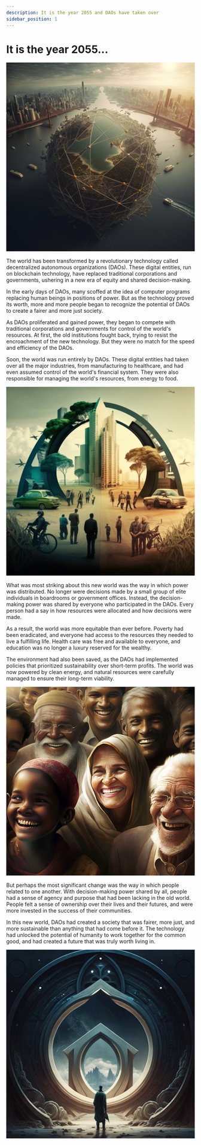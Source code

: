 ```yaml
---
description: It is the year 2055 and DAOs have taken over
sidebar_position: 1
---
```


# It is the year 2055...

![](../assets/daofantasy_image3.png)



The world has been transformed by a revolutionary technology called decentralized autonomous organizations (DAOs). These digital entities, run on blockchain technology, have replaced traditional corporations and governments, ushering in a new era of equity and shared decision-making.

In the early days of DAOs, many scoffed at the idea of computer programs replacing human beings in positions of power. But as the technology proved its worth, more and more people began to recognize the potential of DAOs to create a fairer and more just society.

As DAOs proliferated and gained power, they began to compete with traditional corporations and governments for control of the world's resources. At first, the old institutions fought back, trying to resist the encroachment of the new technology. But they were no match for the speed and efficiency of the DAOs.

Soon, the world was run entirely by DAOs. These digital entities had taken over all the major industries, from manufacturing to healthcare, and had even assumed control of the world's financial system. They were also responsible for managing the world's resources, from energy to food.

![](../assets/daofantasy_image1.png)

What was most striking about this new world was the way in which power was distributed. No longer were decisions made by a small group of elite individuals in boardrooms or government offices. Instead, the decision-making power was shared by everyone who participated in the DAOs. Every person had a say in how resources were allocated and how decisions were made.

As a result, the world was more equitable than ever before. Poverty had been eradicated, and everyone had access to the resources they needed to live a fulfilling life. Health care was free and available to everyone, and education was no longer a luxury reserved for the wealthy.

The environment had also been saved, as the DAOs had implemented policies that prioritized sustainability over short-term profits. The world was now powered by clean energy, and natural resources were carefully managed to ensure their long-term viability.

![](../assets/daofantasy_image2.png)

But perhaps the most significant change was the way in which people related to one another. With decision-making power shared by all, people had a sense of agency and purpose that had been lacking in the old world. People felt a sense of ownership over their lives and their futures, and were more invested in the success of their communities.

In this new world, DAOs had created a society that was fairer, more just, and more sustainable than anything that had come before it. The technology had unlocked the potential of humanity to work together for the common good, and had created a future that was truly worth living in.

![](../assets/daofantasy_image4.png)
